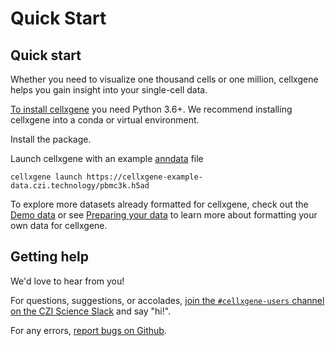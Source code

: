 # Quick Start

## Quick start

Whether you need to visualize one thousand cells or one million, cellxgene helps you gain insight into your single-cell data.

[To install cellxgene](../install.md) you need Python 3.6+. We recommend installing cellxgene into a conda or virtual environment.

Install the package.

Launch cellxgene with an example [anndata](https://anndata.readthedocs.io/en/latest/) file

```text
cellxgene launch https://cellxgene-example-data.czi.technology/pbmc3k.h5ad
```

To explore more datasets already formatted for cellxgene, check out the [Demo data](https://github.com/chanzuckerberg/cellxgene/blob/main/docs/posts/demo-data) or see [Preparing your data](https://github.com/chanzuckerberg/cellxgene/blob/main/docs/posts/prepare) to learn more about formatting your own data for cellxgene.

## Getting help

We'd love to hear from you!

For questions, suggestions, or accolades, [join the `#cellxgene-users` channel on the CZI Science Slack](https://join-cellxgene-users.herokuapp.com/) and say "hi!".

For any errors, [report bugs on Github](https://github.com/chanzuckerberg/cellxgene/issues).

